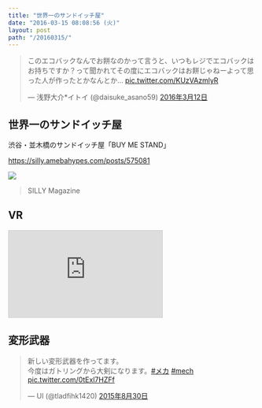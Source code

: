 ```yaml
---
title: "世界一のサンドイッチ屋"
date: "2016-03-15 08:08:56 (火)"
layout: post
path: "/20160315/"
---
```


<blockquote class="twitter-tweet" data-lang="ja"><p lang="ja" dir="ltr">このエコバックなんでお餅なのかって言うと、いつもレジでエコバックはお持ちですか？って聞かれてその度にエコバックはお餅じゃねーよって思った人が作ったとかなんとか… <a href="https://t.co/KUzVAzmlyR">pic.twitter.com/KUzVAzmlyR</a></p>&mdash; 浅野大介*イトイ (@daisuke_asano59) <a href="https://twitter.com/daisuke_asano59/status/708764243579932672">2016年3月12日</a></blockquote>

## 世界一のサンドイッチ屋

渋谷・並木橋のサンドイッチ屋「BUY ME STAND」

https://silly.amebahypes.com/posts/575081

![](https://cdn.amebaowndme.com/madrid-prd/madrid-web/images/sites/50135/53f0748ed5164316254c4eaf7809e877_59620c329fa4c25459974bf260e322c0.jpg)

> SILLY Magazine


## VR

<iframe width="312" height="176" src="http://ext.nicovideo.jp/thumb/sm28424103" scrolling="no" style="border:solid 1px #CCC;" frameborder="0"><a href="http://www.nicovideo.jp/watch/sm28424103">【ニコニコ動画】初音ミクになって仮想空間を満喫できるアプリ作ってみた</a></iframe>

## 変形武器

<blockquote class="twitter-tweet" data-lang="ja"><p lang="ja" dir="ltr">新しい変形武器を作ってます。<br>今度はガトリングから大剣になります。<a href="https://twitter.com/hashtag/%E3%83%A1%E3%82%AB?src=hash">#メカ</a> <a href="https://twitter.com/hashtag/mech?src=hash">#mech</a> <a href="http://t.co/0tExl7HZFf">pic.twitter.com/0tExl7HZFf</a></p>&mdash; UI (@tladfihk1420) <a href="https://twitter.com/tladfihk1420/status/637979771163439105">2015年8月30日</a></blockquote>


